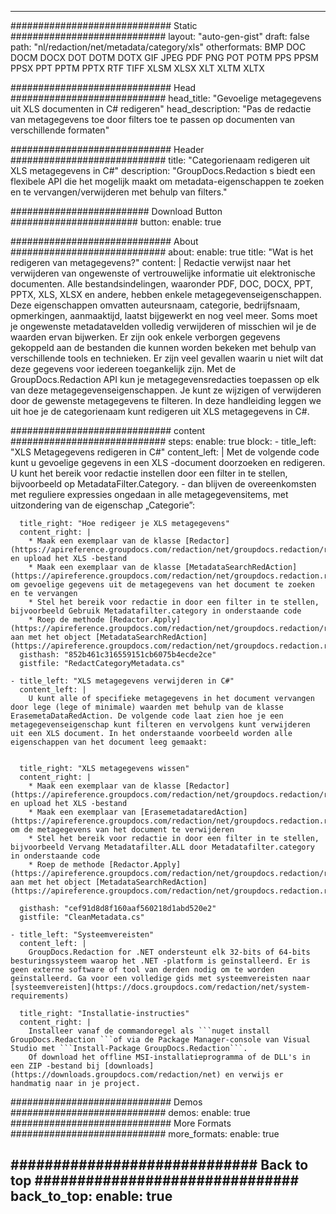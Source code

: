 
---
############################# Static ############################
layout: "auto-gen-gist" 
draft: false
path: "nl/redaction/net/metadata/category/xls"
otherformats: BMP DOC DOCM DOCX DOT DOTM DOTX GIF JPEG PDF PNG POT POTM PPS PPSM PPSX PPT PPTM PPTX RTF TIFF XLSM XLSX XLT XLTM XLTX  

############################# Head ############################
head_title: "Gevoelige metagegevens uit XLS documenten in C# redigeren"
head_description: "Pas de redactie van metagegevens toe door filters toe te passen op documenten van verschillende formaten"

############################# Header ############################
title: "Categorienaam redigeren uit XLS metagegevens in C#"
description: "GroupDocs.Redaction s biedt een flexibele API die het mogelijk maakt om metadata-eigenschappen te zoeken en te vervangen/verwijderen met behulp van filters."

######################### Download Button #######################
button:
    enable: true

############################# About ############################
about:
    enable: true
    title: "Wat is het redigeren van metagegevens?"
    content: |
        Redactie verwijst naar het verwijderen van ongewenste of vertrouwelijke informatie uit elektronische documenten. Alle bestandsindelingen, waaronder PDF, DOC, DOCX, PPT, PPTX, XLS, XLSX en andere, hebben enkele metagegevenseigenschappen. Deze eigenschappen omvatten auteursnaam, categorie, bedrijfsnaam, opmerkingen, aanmaaktijd, laatst bijgewerkt en nog veel meer. Soms moet je ongewenste metadatavelden volledig verwijderen of misschien wil je de waarden ervan bijwerken. Er zijn ook enkele verborgen gegevens gekoppeld aan de bestanden die kunnen worden bekeken met behulp van verschillende tools en technieken. Er zijn veel gevallen waarin u niet wilt dat deze gegevens voor iedereen toegankelijk zijn. Met de GroupDocs.Redaction API kun je metagegevensredacties toepassen op elk van deze metagegevenseigenschappen. Je kunt ze wijzigen of verwijderen door de gewenste metagegevens te filteren. In deze handleiding leggen we uit hoe je de categorienaam kunt redigeren uit XLS metagegevens in C#.

############################# content ############################
steps:
    enable: true
    block:
    - title_left: "XLS Metagegevens redigeren in C#"
      content_left: |
        Met de volgende code kunt u gevoelige gegevens in een XLS -document doorzoeken en redigeren. U kunt het bereik voor redactie instellen door een filter in te stellen, bijvoorbeeld op MetadataFilter.Category. - dan blijven de overeenkomsten met reguliere expressies ongedaan in alle metagegevensitems, met uitzondering van de eigenschap „Categorie”:
        

      title_right: "Hoe redigeer je XLS metagegevens"
      content_right: |
        * Maak een exemplaar van de klasse [Redactor](https://apireference.groupdocs.com/redaction/net/groupdocs.redaction/redactor) en upload het XLS -bestand
        * Maak een exemplaar van de klasse [MetadataSearchRedAction](https://apireference.groupdocs.com/redaction/net/groupdocs.redaction.redactions/metadatasearchredaction) om gevoelige gegevens uit de metagegevens van het document te zoeken en te vervangen
        * Stel het bereik voor redactie in door een filter in te stellen, bijvoorbeeld Gebruik Metadatafilter.category in onderstaande code
        * Roep de methode [Redactor.Apply](https://apireference.groupdocs.com/redaction/net/groupdocs.redaction/redactor/methods/apply/index) aan met het object [MetadataSearchRedAction](https://apireference.groupdocs.com/redaction/net/groupdocs.redaction.redactions/metadatasearchredaction)        
      gisthash: "852b461c316559151cb6075b4ecde2ce"
      gistfile: "RedactCategoryMetadata.cs"

    - title_left: "XLS metagegevens verwijderen in C#"
      content_left: |
        U kunt alle of specifieke metagegevens in het document vervangen door lege (lege of minimale) waarden met behulp van de klasse ErasemetaDataRedAction. De volgende code laat zien hoe je een metagegevenseigenschap kunt filteren en vervolgens kunt verwijderen uit een XLS document. In het onderstaande voorbeeld worden alle eigenschappen van het document leeg gemaakt:
        
        
      title_right: "XLS metagegevens wissen"
      content_right: |
        * Maak een exemplaar van de klasse [Redactor](https://apireference.groupdocs.com/redaction/net/groupdocs.redaction/redactor) en upload het XLS -bestand
        * Maak een exemplaar van [ErasemetadataredAction](https://apireference.groupdocs.com/redaction/net/groupdocs.redaction.redactions/erasemetadataredaction) om de metagegevens van het document te verwijderen
        * Stel het bereik voor redactie in door een filter in te stellen, bijvoorbeeld Vervang Metadatafilter.ALL door Metadatafilter.category in onderstaande code 
        * Roep de methode [Redactor.Apply](https://apireference.groupdocs.com/redaction/net/groupdocs.redaction/redactor/methods/apply/index) aan met het object [MetadataSearchRedAction](https://apireference.groupdocs.com/redaction/net/groupdocs.redaction.redactions/metadatasearchredaction)
        
      gisthash: "cef91d8d8f160aaf560218d1abd520e2"
      gistfile: "CleanMetadata.cs"

    - title_left: "Systeemvereisten"
      content_left: |
        GroupDocs.Redaction for .NET ondersteunt elk 32-bits of 64-bits besturingssysteem waarop het .NET -platform is geïnstalleerd. Er is geen externe software of tool van derden nodig om te worden geïnstalleerd. Ga voor een volledige gids met systeemvereisten naar [systeemvereisten](https://docs.groupdocs.com/redaction/net/system-requirements)
        
      title_right: "Installatie-instructies"
      content_right: |
        Installeer vanaf de commandoregel als ```nuget install GroupDocs.Redaction ```of via de Package Manager-console van Visual Studio met ```Install-Package GroupDocs.Redaction```. 
        Of download het offline MSI-installatieprogramma of de DLL's in een ZIP -bestand bij [downloads](https://downloads.groupdocs.com/redaction/net) en verwijs er handmatig naar in je project.

############################# Demos ############################
demos:
    enable: true
############################# More Formats ############################
more_formats:
    enable: true

############################# Back to top ###############################
back_to_top:
    enable: true
---